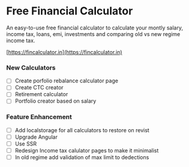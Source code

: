 # Free Financial Calculator

An easy-to-use free financial calculator to calculate your montly salary, income tax, loans, emi, investments and comparing old vs new regime income tax.  

[https://fincalculator.in](https://fincalculator.in)
### New Calculators

- [ ] Create porfolio rebalance calculator page
- [ ] Create CTC creator
- [ ] Retirement calculator
- [ ] Portfolio creator based on salary

### Feature Enhancement

- [ ] Add localstorage for all calculators to restore on revist
- [ ] Upgrade Angular
- [ ] Use SSR
- [ ] Redesign Income tax calulator pages to make it minimalist
- [ ] In old regime add validation of max limit to dedections
